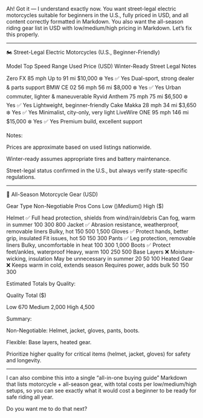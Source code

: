 Ah! Got it — I understand exactly now. You want street-legal electric motorcycles suitable for beginners in the U.S., fully priced in USD, and all content correctly formatted in Markdown. You also want the all-season riding gear list in USD with low/medium/high pricing in Markdown. Let’s fix this properly.


---

🏍️ Street-Legal Electric Motorcycles (U.S., Beginner-Friendly)

Model	Top Speed	Range	Used Price (USD)	Winter-Ready	Street Legal	Notes

Zero FX	85 mph	Up to 91 mi	$10,000	❄️ Yes	✅ Yes	Dual-sport, strong dealer & parts support
BMW CE 02	56 mph	56 mi	$8,000	❄️ Yes	✅ Yes	Urban commuter, lighter & maneuverable
Ryvid Anthem	75 mph	75 mi	$6,500	❄️ Yes	✅ Yes	Lightweight, beginner-friendly
Cake Makka	28 mph	34 mi	$3,650	❄️ Yes	✅ Yes	Minimalist, city-only, very light
LiveWire ONE	95 mph	146 mi	$15,000	❄️ Yes	✅ Yes	Premium build, excellent support


Notes:

Prices are approximate based on used listings nationwide.

Winter-ready assumes appropriate tires and battery maintenance.

Street-legal status confirmed in the U.S., but always verify state-specific regulations.



---

🧥 All-Season Motorcycle Gear (USD)

Gear Type	Non-Negotiable	Pros	Cons	Low ($)	Medium ($)	High ($)

Helmet	✅	Full head protection, shields from wind/rain/debris	Can fog, warm in summer	100	300	800
Jacket	✅	Abrasion resistance, weatherproof, removable liners	Bulky, hot	150	500	1,500
Gloves	✅	Protect hands, better grip, insulated	Fit issues, hot	50	150	300
Pants	✅	Leg protection, removable liners	Bulky, uncomfortable in heat	100	300	1,000
Boots	✅	Protect feet/ankles, waterproof	Heavy, warm	100	250	500
Base Layers	❌	Moisture-wicking, insulation	May be unnecessary in summer	20	50	100
Heated Gear	❌	Keeps warm in cold, extends season	Requires power, adds bulk	50	150	300


Estimated Totals by Quality:

Quality	Total ($)

Low	670
Medium	2,000
High	4,500


Summary:

Non-Negotiable: Helmet, jacket, gloves, pants, boots.

Flexible: Base layers, heated gear.

Prioritize higher quality for critical items (helmet, jacket, gloves) for safety and longevity.



---

I can also combine this into a single “all-in-one buying guide” Markdown that lists motorcycle + all-season gear, with total costs per low/medium/high setups, so you can see exactly what it would cost a beginner to be ready for safe riding all year.

Do you want me to do that next?

